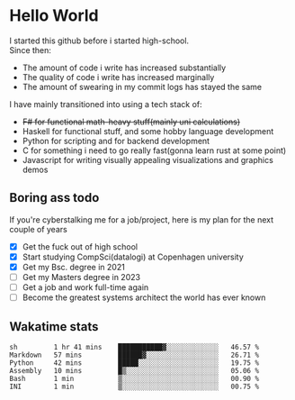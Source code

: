 # Hello World

I started this github before i started high-school.  
Since then:
- The amount of code i write has increased substantially
- The quality of code i write has increased marginally
- The amount of swearing in my commit logs has stayed the same

I have mainly transitioned into using a tech stack of:
- ~~F# for functional math-heavy stuff(mainly uni calculations)~~
- Haskell for functional stuff, and some hobby language development
- Python for scripting and for backend development
- C for something i need to go really fast(gonna learn rust at some point)
- Javascript for writing visually appealing visualizations and graphics demos

## Boring ass todo
If you're cyberstalking me for a job/project, here is my plan for the next couple of years
- [x] Get the fuck out of high school
- [x] Start studying CompSci(datalogi) at Copenhagen university
- [x] Get my Bsc. degree in 2021
- [ ] Get my Masters degree in 2023
- [ ] Get a job and work full-time again
- [ ] Become the greatest systems architect the world has ever known

## Wakatime stats
<!--START_SECTION:waka-->

```text
sh         1 hr 41 mins    ███████████▓░░░░░░░░░░░░░   46.57 %
Markdown   57 mins         ██████▓░░░░░░░░░░░░░░░░░░   26.71 %
Python     42 mins         █████░░░░░░░░░░░░░░░░░░░░   19.75 %
Assembly   10 mins         █▒░░░░░░░░░░░░░░░░░░░░░░░   05.06 %
Bash       1 min           ▒░░░░░░░░░░░░░░░░░░░░░░░░   00.90 %
INI        1 min           ▒░░░░░░░░░░░░░░░░░░░░░░░░   00.75 %
```

<!--END_SECTION:waka-->
